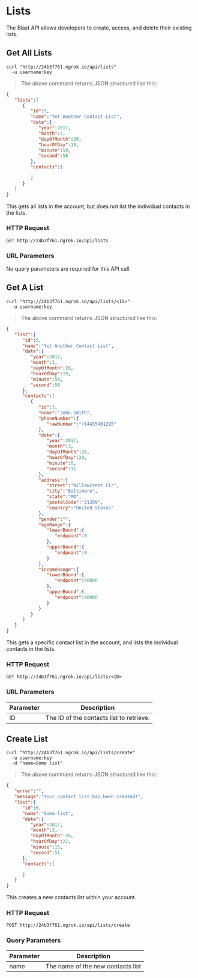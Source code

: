 # Lists

The Blast API allows developers to create, access, and delete their existing lists. 

## Get All Lists

```shell
curl "http://24b3f761.ngrok.io/api/lists"
  -u username:key
```

> The above command returns JSON structured like this:

```json
{  
   "lists":[  
      {  
         "id":5,
         "name":"Yet Another Contact List",
         "date":{  
            "year":2017,
            "month":3,
            "dayOfMonth":26,
            "hourOfDay":19,
            "minute":59,
            "second":58
         },
         "contacts":[  

         ]
      }
   ]
}
```

This gets all lists in the account, but does not list the individual contacts in the lists.

### HTTP Request

`GET http://24b3f761.ngrok.io/api/lists`

### URL Parameters
No query parameters are required for this API call.


## Get A List


```shell
curl "http://24b3f761.ngrok.io/api/lists/<ID>"
  -u username:key
```

> The above command returns JSON structured like this:

```json
{  
   "list":{  
      "id":5,
      "name":"Yet Another Contact List",
      "date":{  
         "year":2017,
         "month":3,
         "dayOfMonth":26,
         "hourOfDay":19,
         "minute":59,
         "second":58
      },
      "contacts":[  
         {  
            "id":1,
            "name":"John Smith",
            "phoneNumber":{  
               "rawNumber":"+14435401295"
            },
            "date":{  
               "year":2017,
               "month":3,
               "dayOfMonth":26,
               "hourOfDay":20,
               "minute":0,
               "second":11
            },
            "address":{  
               "street":"Willowcrest Cir",
               "city":"Baltimore",
               "state":"MD",
               "postalCode":"21209",
               "country":"United States"
            },
            "gender":"",
            "ageRange":{  
               "lowerBound":{  
                  "endpoint":0
               },
               "upperBound":{  
                  "endpoint":0
               }
            },
            "incomeRange":{  
               "lowerBound":{  
                  "endpoint":60000
               },
               "upperBound":{  
                  "endpoint":80000
               }
            }
         }
      ]
   }
}
```

This gets a specific contact list in the account, and lists the individual contacts in the lists.

### HTTP Request

`GET http://24b3f761.ngrok.io/api/lists/<ID>`

### URL Parameters

Parameter | Description
--------- | -----------
ID | The ID of the contacts list to retrieve.

## Create List

```shell
curl "http://24b3f761.ngrok.io/api/lists/create"
  -u username:key
  -d "name=Some list"
```

> The above command returns JSON structured like this:

```json
{  
   "error":"",
   "message":"Your contact list has been created!",
   "list":{  
      "id":6,
      "name":"Some list",
      "date":{  
         "year":2017,
         "month":3,
         "dayOfMonth":26,
         "hourOfDay":22,
         "minute":15,
         "second":51
      },
      "contacts":[  

      ]
   }
}
```

This creates a new contacts list within your account.

### HTTP Request

`POST http://24b3f761.ngrok.io/api/lists/create`

### Query Parameters

Parameter | Description
--------- | -----------
name | The name of the new contacts list